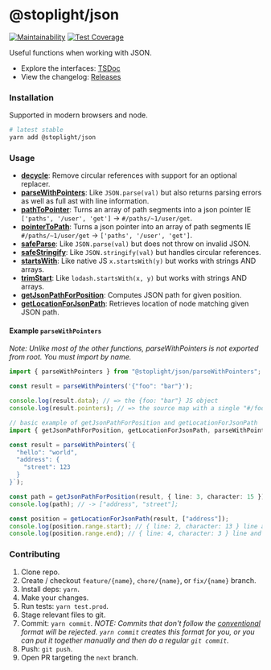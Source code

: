 # @stoplight/json

[![Maintainability](https://api.codeclimate.com/v1/badges/85d2215f8b1e8a15214f/maintainability)](https://codeclimate.com/github/stoplightio/json/maintainability) [![Test Coverage](https://api.codeclimate.com/v1/badges/85d2215f8b1e8a15214f/test_coverage)](https://codeclimate.com/github/stoplightio/json/test_coverage)

Useful functions when working with JSON.

- Explore the interfaces: [TSDoc](https://stoplightio.github.io/json)
- View the changelog: [Releases](https://github.com/stoplightio/json/releases)

### Installation

Supported in modern browsers and node.

```bash
# latest stable
yarn add @stoplight/json
```

### Usage

- **[decycle](https://stoplightio.github.io/json/globals.html#decycle)**: Remove circular references with support for an optional replacer.
- **[parseWithPointers](https://stoplightio.github.io/json/globals.html#parsewithpointers)**: Like `JSON.parse(val)` but also returns parsing errors as well as full ast with line information.
- **[pathToPointer](https://stoplightio.github.io/json/globals.html#pathtopointer)**: Turns an array of path segments into a json pointer IE `['paths', '/user', 'get']` -> `#/paths/~1/user/get`.
- **[pointerToPath](https://stoplightio.github.io/json/globals.html#pointertopath)**: Turns a json pointer into an array of path segments IE `#/paths/~1/user/get` -> `['paths', '/user', 'get']`.
- **[safeParse](https://stoplightio.github.io/json/globals.html#safeparse)**: Like `JSON.parse(val)` but does not throw on invalid JSON.
- **[safeStringify](https://stoplightio.github.io/json/globals.html#safestringify)**: Like `JSON.stringify(val)` but handles circular references.
- **[startsWith](https://stoplightio.github.io/json/globals.html#startswith)**: Like native JS `x.startsWith(y)` but works with strings AND arrays.
- **[trimStart](https://stoplightio.github.io/json/globals.html#trimstart)**: Like `lodash.startsWith(x, y)` but works with strings AND arrays.
- **[getJsonPathForPosition](https://stoplightio.github.io/json/globals.html#getjsonpathforposition)**: Computes JSON path for given position.
- **[getLocationForJsonPath](https://stoplightio.github.io/json/globals.html#getlocationforjsonpath)**: Retrieves location of node matching given JSON path.

#### Example `parseWithPointers`

_Note: Unlike most of the other functions, parseWithPointers is not exported from root. You must import by name._

```ts
import { parseWithPointers } from "@stoplight/json/parseWithPointers";

const result = parseWithPointers('{"foo": "bar"}');

console.log(result.data); // => the {foo: "bar"} JS object
console.log(result.pointers); // => the source map with a single "#/foo" pointer that has position info for the foo property
```

```ts
// basic example of getJsonPathForPosition and getLocationForJsonPath
import { getJsonPathForPosition, getLocationForJsonPath, parseWithPointers } from "@stoplight/json";

const result = parseWithPointers(`{
  "hello": "world",
  "address": {
    "street": 123
  }
}`);

const path = getJsonPathForPosition(result, { line: 3, character: 15 }); // line and character are 0-based
console.log(path); // -> ["address", "street"];

const position = getLocationForJsonPath(result, ["address"]);
console.log(position.range.start); // { line: 2, character: 13 } line and character are 0-based
console.log(position.range.end); // { line: 4, character: 3 } line and character are 0-based
```

### Contributing

1. Clone repo.
2. Create / checkout `feature/{name}`, `chore/{name}`, or `fix/{name}` branch.
3. Install deps: `yarn`.
4. Make your changes.
5. Run tests: `yarn test.prod`.
6. Stage relevant files to git.
7. Commit: `yarn commit`. _NOTE: Commits that don't follow the [conventional](https://github.com/marionebl/commitlint/tree/master/%40commitlint/config-conventional) format will be rejected. `yarn commit` creates this format for you, or you can put it together manually and then do a regular `git commit`._
8. Push: `git push`.
9. Open PR targeting the `next` branch.
